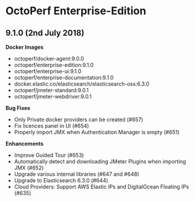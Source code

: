 # OctoPerf Enterprise-Edition

## 9.1.0 (2nd July 2018)

**Docker Images**

- octoperf/docker-agent:9.0.0
- octoperf/enterprise-edition:9.1.0
- octoperf/enterprise-ui:9.1.0
- octoperf/enterprise-documentation:9.1.0
- docker.elastic.co/elasticsearch/elasticsearch-oss:6.3.0
- octoperf/jmeter-standard:9.0.1
- octoperf/jmeter-webdriver:9.0.1

**Bug Fixes**

- Only Private docker providers can be created (#657)
- Fix licences panel in UI (#654)
- Properly import JMX when Authentication Manager is empty (#651)

**Enhancements**

- Improve Guided Tour (#653)
- Automatically detect and downloading JMeter Plugins when importing JMX (#652)
- Upgrade various internal libraries (#647 and #648)
- Upgrade to Elasticsearch 6.3.0 (#644)
- Cloud Providers: Support AWS Elastic IPs and DigitalOcean Floating IPs (#635)
